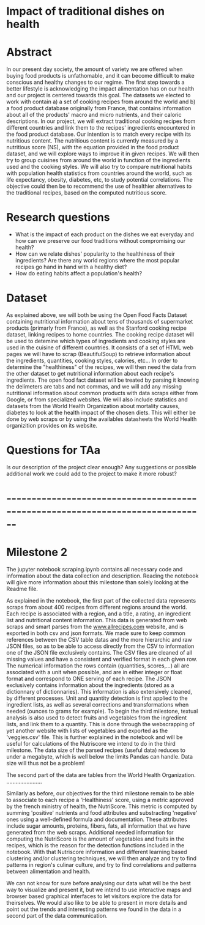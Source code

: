 # Impact of traditional dishes on health

# Abstract

In our present day society, the amount of variety we are offered when buying food products is unfathomable, and it can become difficult to make conscious and healthy changes to our regime. The first step towards a better lifestyle is acknowledging the impact alimentation has on our health and our project is centered towards this goal. The datasets we elected to work with contain a) a set of cooking recipes from around the world and b) a food product database originally from France, that contains information about all of the products' macro and micro nutrients, and their caloric descriptions. In our project, we will extract traditional cooking recipes from different countries and link them to the recipes' ingredients encountered in the food product database. Our intention is to match every recipe with its nutritious content. The nutritious content is currently measured by a nutritious score (NS), with the equation provided in the food product dataset, and we will explore ways to improve it in given recipes. We will then try to group cuisines from around the world in function of the ingredients used and the cooking styles. We will also try to compare nutritional habits with population health statistics from countries around the world, such as life expectancy, obesity, diabetes, etc, to study potential correlations. The objective could then be to recommend the use of healthier alternatives to the traditional recipes, based on the computed nutritious score.  

# Research questions

- What is the impact of each product on the dishes we eat everyday and how can we preserve our food traditions without compromising our health?
- How can we relate dishes' popularity to the healthiness of their ingredients? Are there any world regions where the most popular recipes go hand in hand with a healthy diet?
- How do eating habits affect a population's health?

# Dataset

As explained above, we will both be using the Open Food Facts Dataset containing nutritional information about tens of thousands of supermarket products (primarly from France), as well as the Stanford cooking recipe dataset, linking recipes to home countries. The cooking recipe dataset will be used to detemine which types of ingredients and cooking styles are used in the cuisine of different countries. It consists of a set of HTML web pages we will have to scrap (BeautifulSoup) to retrieve information about the ingredients, quantities, cooking styles, calories, etc... In order to determine the "healthiness" of the recipes, we will then need the data from the other dataset to get nutritional information about each recipe's ingredients. The open food fact dataset will be treated by parsing it knowing the delimeters are tabs and not commas, and we will add any missing nutritional information about common products with data scraps either from Google, or from specialized websites. We will also include statistics and datasets from the World Health Organization about mortality causes, diabetes to look at the health impact of the chosen diets. This will either be done by web scraps or by using the availables datasheets the World Health organizition provides on its website.

# Questions for TAa

Is our description of the project clear enough?
Any suggestions or possible additional work we could add to the project to make it more robust?


# ------------------------------------------------------------------------------

# Milestone 2 

The jupyter notebook scraping.ipynb contains all necessary code and information about the data collection and description. Reading the notebook will give more information about this milestone than solely looking at the Readme file. 

As explained in the notebook, the first part of the collected data represents scraps from about 400 recipes from different regions around the world. Each recipe is associated with a region, and a title, a rating, an ingredient list and nutritional content information. This data is generated from web scraps and smart parses from the www.allrecipes.com website, and is exported in both csv and json formats. We made sure to keep common references between the CSV table datas and the more hierarchic and raw JSON files, so as to be able to access directly from the CSV to information one of the JSON file exclusively contains. The  CSV files are cleaned of all missing values and have a consistent and verified format in each given row. The numerical information the rows contain (quantities, scores,...) all are associated with a unit when possible, and are in either integer or float format and correspond to ONE serving of each recipe. The JSON exclusively contains information about the ingredients (stored as a dictionnary of dictionnaries). This information is also extensively cleaned, by different processes. Unit and quantity detection is first applied to the ingredient lists, as well as several corrections and transformations when needed (ounces to grams for example). To begin the third milestone, textual analysis is also used to detect fruits and vegetables from the ingredient lists, and link them to a quantity. This is done through the webscrapping of yet another website with lists of vegetables and exported as the 'veggies.csv' file. This is further explained in the notebook and will be useful for calculations of the Nutriscore we intend to do in the third milestone. The data size of the parsed recipes (useful data) reduces to under a megabyte, which is well below the limits Pandas can handle. Data size will thus not be a problem! 

The second part of the data are tables from the World Health Organization. .......................

Similarly as before, our objectives for the third milestone remain to be able to associate to each recipe a 'Healthiness' score, using a metric approved by the french ministry of health, the NutriScore. This metric is computed by summing 'positive' nutrients and food attributes and substracting 'negative' ones using a well-defined formula and documentation. These attributes include sugar amounts, proteins, fibers, fats, all information that we have generated from the web scraps. Additional needed information for computing the NutriScore is the amount of vegetables and fruits in the recipes, which is the reason for the detection functions included in the notebook. With that Nutriscore information and different learning based clustering and/or clustering techniques, we will then analyze and try to find patterns in region's culinar culture, and try to find correlations and patterns between alimentation and health. 

We can not know for sure before analysing our data what will be the best way to visualize and present it, but we intend to use interactive maps and browser based graphical interfaces to let visitors explore the data for theirselves. We would also like to be able to present in more details and point out the trends and interesting patterns we found in the data in a second part of the data communication.
